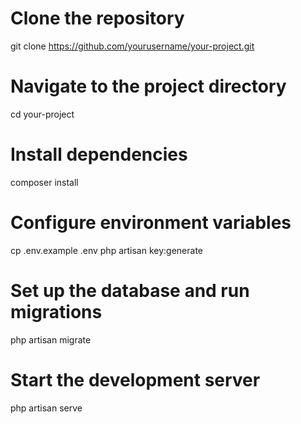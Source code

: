 # Clone the repository
git clone https://github.com/yourusername/your-project.git

# Navigate to the project directory
cd your-project

# Install dependencies
composer install

# Configure environment variables
cp .env.example .env
php artisan key:generate

# Set up the database and run migrations
php artisan migrate

# Start the development server
php artisan serve
